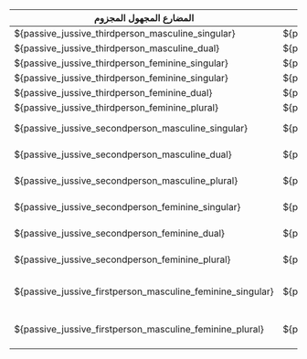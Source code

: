 
|المضارع المجهول المجزوم|المضارع المجهول المنصوب|المضارع المجهول|الماضي المجهول|الأمر|المضارع المجزوم|المضارع المنصوب|المضارع المعلوم|الماضي المعلوم|الضمائر||||
|---|---|---|---|---|---|---|---|---|---|---|---|---|
|${passive_jussive_thirdperson_masculine_singular}|${passive_subjunctive_thirdperson_masculine_singular}|${passive_present_thirdperson_masculine_singular}|${passive_past_thirdperson_masculine_singular}|&nbsp;|${active_jussive_thirdperson_masculine_singular}|${active_subjunctive_thirdperson_masculine_singular}|${active_present_thirdperson_masculine_singular}|${active_past_thirdperson_masculine_singular}|هُوَ|مُفْرَدٌ|مُذَكَّر|الغائب|
|${passive_jussive_thirdperson_masculine_dual}|${passive_subjunctive_thirdperson_masculine_dual}|${passive_present_thirdperson_masculine_dual}|${passive_past_thirdperson_masculine_dual}|&nbsp;|${active_jussive_thirdperson_masculine_dual}|${active_subjunctive_thirdperson_masculine_dual}|${active_present_thirdperson_masculine_dual}|${active_past_thirdperson_masculine_dual}|هُمَا|مُثَنَّى|مُذَكَّر|الغائب|
|${passive_jussive_thirdperson_feminine_singular}|${passive_subjunctive_thirdperson_feminine_singular}|${passive_present_thirdperson_masculine_plural}|${passive_past_thirdperson_masculine_plural}|&nbsp;|${active_jussive_thirdperson_masculine_plural}|${active_subjunctive_thirdperson_masculine_plural}|${active_present_thirdperson_masculine_plural}|${active_past_thirdperson_masculine_plural}|هُمْ|جَمعُ|مُذَكَّر|الغائب|
|${passive_jussive_thirdperson_feminine_singular}|${passive_subjunctive_thirdperson_feminine_singular}|${passive_present_thirdperson_feminine_singular}|${passive_past_thirdperson_feminine_singular}|&nbsp;|${active_jussive_thirdperson_feminine_singular}|${active_subjunctive_thirdperson_feminine_singular}|${active_present_thirdperson_feminine_singular}|${active_past_thirdperson_feminine_singular}|هِيَ|مُفْرَدٌ|مُؤَنَّث|الغائب|
|${passive_jussive_thirdperson_feminine_dual}|${passive_subjunctive_thirdperson_feminine_dual}|${passive_present_thirdperson_feminine_dual}|${passive_past_thirdperson_feminine_dual}|&nbsp;|${active_jussive_thirdperson_feminine_dual}|${active_subjunctive_thirdperson_feminine_dual}|${active_present_thirdperson_feminine_dual}|${active_past_thirdperson_feminine_dual}|هُمَا|مُثَنَّى|مُؤَنَّث|الغائب|
|${passive_jussive_thirdperson_feminine_plural}|${passive_subjunctive_thirdperson_feminine_plural}|${passive_present_thirdperson_feminine_plural}|${passive_past_thirdperson_feminine_plural}|&nbsp;|${active_jussive_thirdperson_feminine_plural}|${active_subjunctive_thirdperson_feminine_plural}|${active_present_thirdperson_feminine_plural}|${active_past_thirdperson_feminine_plural}|هُنَّ|جَمعُ|مُؤَنَّث|الغائب|
|${passive_jussive_secondperson_masculine_singular}|${passive_subjunctive_secondperson_masculine_singular}|${passive_present_secondperson_masculine_singular}|${passive_past_secondperson_masculine_singular}|${imperative_secondperson_masculine_singular}|${active_jussive_secondperson_masculine_singular}|${active_subjunctive_secondperson_masculine_singular}|${active_present_secondperson_masculine_singular}|${active_past_secondperson_masculine_singular}|أَنْتَ|مُفْرَدٌ|مُذَكَّر|المُخاطَب / الحاضِر|
|${passive_jussive_secondperson_masculine_dual}|${passive_subjunctive_secondperson_masculine_dual}|${passive_present_secondperson_masculine_dual}|${passive_past_secondperson_masculine_dual}|${imperative_secondperson_masculine_feminine_dual}|${active_jussive_secondperson_masculine_dual}|${active_subjunctive_secondperson_masculine_dual}|${active_present_secondperson_masculine_dual}|${active_past_secondperson_masculine_dual}|أَنْتُما|مُثَنَّى|مُذَكَّر|المُخاطَب / الحاضِر|
|${passive_jussive_secondperson_masculine_plural}|${passive_subjunctive_secondperson_masculine_plural}|${passive_present_secondperson_masculine_plural}|${passive_past_secondperson_masculine_plural}|${imperative_secondperson_masculine_plural}|${active_jussive_secondperson_masculine_plural}|${active_subjunctive_secondperson_masculine_plural}|${active_present_secondperson_masculine_plural}|${active_past_secondperson_masculine_plural}|أَنْتُمْ|جَمعُ|مُذَكَّر|المُخاطَب / الحاضِر|
|${passive_jussive_secondperson_feminine_singular}|${passive_subjunctive_secondperson_feminine_singular}|${passive_present_secondperson_feminine_singular}|${passive_past_secondperson_feminine_singular}|${imperative_secondperson_feminine_singular}|${active_jussive_secondperson_feminine_singular}|${active_subjunctive_secondperson_feminine_singular}|${active_present_secondperson_feminine_singular}|${active_past_secondperson_feminine_singular}|أَنْتِ|مُفْرَدٌ|مُؤَنَّث|المُخاطَب / الحاضِر|
|${passive_jussive_secondperson_feminine_dual}|${passive_subjunctive_secondperson_feminine_dual}|${passive_present_secondperson_feminine_dual}|${passive_past_secondperson_feminine_dual}|${imperative_secondperson_masculine_feminine_dual}|${active_jussive_secondperson_feminine_dual}|${active_subjunctive_secondperson_feminine_dual}|${active_present_secondperson_feminine_dual}|${active_past_secondperson_feminine_dual}|أَنْتُمَا|مُثَنَّى|مُؤَنَّث|المُخاطَب / الحاضِر|
|${passive_jussive_secondperson_feminine_plural}|${passive_subjunctive_secondperson_feminine_plural}|${passive_present_secondperson_feminine_plural}|${passive_past_secondperson_feminine_plural}|${imperative_secondperson_feminine_plural}|${active_jussive_secondperson_feminine_plural}|${active_subjunctive_secondperson_feminine_plural}|${active_present_secondperson_feminine_plural}|${active_past_secondperson_feminine_plural}|أَنْتُنَّ|جَمعُ|مُؤَنَّث|المُخاطَب / الحاضِر|
|${passive_jussive_firstperson_masculine_feminine_singular}|${passive_subjunctive_firstperson_masculine_feminine_singular}|${passive_present_firstperson_masculine_feminine_singular}|${passive_past_firstperson_masculine_feminine_singular}|&nbsp;|${active_jussive_firstperson_masculine_feminine_singular}|${active_subjunctive_firstperson_masculine_feminine_singular}|${active_present_firstperson_masculine_feminine_singular}|${active_past_firstperson_masculine_feminine_singular}|أَنَا|مُفْرَدٌ|مُذَكَّر و مُؤَنَّث|المُتَكَلِّم|
|${passive_jussive_firstperson_masculine_feminine_plural}|${passive_subjunctive_firstperson_masculine_feminine_plural}|${passive_present_firstperson_masculine_feminine_plural}|${passive_past_firstperson_masculine_feminine_plural}|&nbsp;|${active_jussive_firstperson_masculine_feminine_plural}|${active_subjunctive_firstperson_masculine_feminine_plural}|${active_present_firstperson_masculine_feminine_plural}|${active_past_firstperson_masculine_feminine_plural}|نَحْنُ|جَمعُ|مُذَكَّر و مُؤَنَّث|المُتَكَلِّم|





